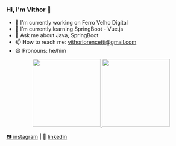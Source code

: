 ### Hi, i'm Vithor 👋

- 🔭 I’m currently working on Ferro Velho Digital
- 🌱 I’m currently learning SpringBoot - Vue.js
- 💬 Ask me about Java, SpringBoot
- 📫 How to reach me: vithorlorencetti@gmail.com
- 😄 Pronouns: he/him


<div align="center">
  <a href="https://github.com/vithxrlorencetti">
  <img height="180em" src="https://github-readme-stats.vercel.app/api?username=vithxrlorencetti&show_icons=true&theme=dracula&include_all_commits=true&count_private=true"/>
  <img height="180em" src="https://github-readme-stats.vercel.app/api/top-langs/?username=vithxrlorencetti&layout=compact&langs_count=7&theme=dracula"/>
</div>
  

📷 [instagram][instagram] **|** 
👔 [linkedin][linkedin]

[instagram]: https://instagram.com/vithorloren7
[linkedin]: https://www.linkedin.com/in/vithor-lorencetti-437b25191/
